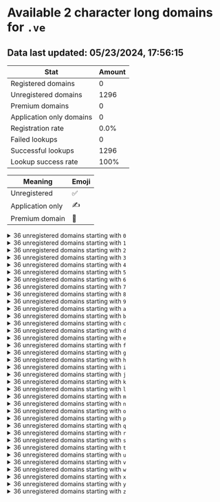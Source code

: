 # Available 2 character long domains for `.ve`

## Data last updated: 05/23/2024, 17:56:15

|Stat|Amount|
|--|--|
|Registered domains|0|
|Unregistered domains|1296|
|Premium domains|0|
|Application only domains|0|
|Registration rate|0.0%|
|Failed lookups|0|
|Successful lookups|1296|
|Lookup success rate|100%|


|Meaning|Emoji|
|--|--|
|Unregistered|:white_check_mark:|
|Application only|:writing_hand:|
|Premium domain|:gem:|

<details>
<summary>36 unregistered domains starting with <bold><code>0</code></bold></summary>

|Type|Domain|
|--|--|
|:white_check_mark:|`00.ve`|
|:white_check_mark:|`01.ve`|
|:white_check_mark:|`02.ve`|
|:white_check_mark:|`03.ve`|
|:white_check_mark:|`04.ve`|
|:white_check_mark:|`05.ve`|
|:white_check_mark:|`06.ve`|
|:white_check_mark:|`07.ve`|
|:white_check_mark:|`08.ve`|
|:white_check_mark:|`09.ve`|
|:white_check_mark:|`0a.ve`|
|:white_check_mark:|`0b.ve`|
|:white_check_mark:|`0c.ve`|
|:white_check_mark:|`0d.ve`|
|:white_check_mark:|`0e.ve`|
|:white_check_mark:|`0f.ve`|
|:white_check_mark:|`0g.ve`|
|:white_check_mark:|`0h.ve`|
|:white_check_mark:|`0i.ve`|
|:white_check_mark:|`0j.ve`|
|:white_check_mark:|`0k.ve`|
|:white_check_mark:|`0l.ve`|
|:white_check_mark:|`0m.ve`|
|:white_check_mark:|`0n.ve`|
|:white_check_mark:|`0o.ve`|
|:white_check_mark:|`0p.ve`|
|:white_check_mark:|`0q.ve`|
|:white_check_mark:|`0r.ve`|
|:white_check_mark:|`0s.ve`|
|:white_check_mark:|`0t.ve`|
|:white_check_mark:|`0u.ve`|
|:white_check_mark:|`0v.ve`|
|:white_check_mark:|`0w.ve`|
|:white_check_mark:|`0x.ve`|
|:white_check_mark:|`0y.ve`|
|:white_check_mark:|`0z.ve`|
</details>
<details>
<summary>36 unregistered domains starting with <bold><code>1</code></bold></summary>

|Type|Domain|
|--|--|
|:white_check_mark:|`10.ve`|
|:white_check_mark:|`11.ve`|
|:white_check_mark:|`12.ve`|
|:white_check_mark:|`13.ve`|
|:white_check_mark:|`14.ve`|
|:white_check_mark:|`15.ve`|
|:white_check_mark:|`16.ve`|
|:white_check_mark:|`17.ve`|
|:white_check_mark:|`18.ve`|
|:white_check_mark:|`19.ve`|
|:white_check_mark:|`1a.ve`|
|:white_check_mark:|`1b.ve`|
|:white_check_mark:|`1c.ve`|
|:white_check_mark:|`1d.ve`|
|:white_check_mark:|`1e.ve`|
|:white_check_mark:|`1f.ve`|
|:white_check_mark:|`1g.ve`|
|:white_check_mark:|`1h.ve`|
|:white_check_mark:|`1i.ve`|
|:white_check_mark:|`1j.ve`|
|:white_check_mark:|`1k.ve`|
|:white_check_mark:|`1l.ve`|
|:white_check_mark:|`1m.ve`|
|:white_check_mark:|`1n.ve`|
|:white_check_mark:|`1o.ve`|
|:white_check_mark:|`1p.ve`|
|:white_check_mark:|`1q.ve`|
|:white_check_mark:|`1r.ve`|
|:white_check_mark:|`1s.ve`|
|:white_check_mark:|`1t.ve`|
|:white_check_mark:|`1u.ve`|
|:white_check_mark:|`1v.ve`|
|:white_check_mark:|`1w.ve`|
|:white_check_mark:|`1x.ve`|
|:white_check_mark:|`1y.ve`|
|:white_check_mark:|`1z.ve`|
</details>
<details>
<summary>36 unregistered domains starting with <bold><code>2</code></bold></summary>

|Type|Domain|
|--|--|
|:white_check_mark:|`20.ve`|
|:white_check_mark:|`21.ve`|
|:white_check_mark:|`22.ve`|
|:white_check_mark:|`23.ve`|
|:white_check_mark:|`24.ve`|
|:white_check_mark:|`25.ve`|
|:white_check_mark:|`26.ve`|
|:white_check_mark:|`27.ve`|
|:white_check_mark:|`28.ve`|
|:white_check_mark:|`29.ve`|
|:white_check_mark:|`2a.ve`|
|:white_check_mark:|`2b.ve`|
|:white_check_mark:|`2c.ve`|
|:white_check_mark:|`2d.ve`|
|:white_check_mark:|`2e.ve`|
|:white_check_mark:|`2f.ve`|
|:white_check_mark:|`2g.ve`|
|:white_check_mark:|`2h.ve`|
|:white_check_mark:|`2i.ve`|
|:white_check_mark:|`2j.ve`|
|:white_check_mark:|`2k.ve`|
|:white_check_mark:|`2l.ve`|
|:white_check_mark:|`2m.ve`|
|:white_check_mark:|`2n.ve`|
|:white_check_mark:|`2o.ve`|
|:white_check_mark:|`2p.ve`|
|:white_check_mark:|`2q.ve`|
|:white_check_mark:|`2r.ve`|
|:white_check_mark:|`2s.ve`|
|:white_check_mark:|`2t.ve`|
|:white_check_mark:|`2u.ve`|
|:white_check_mark:|`2v.ve`|
|:white_check_mark:|`2w.ve`|
|:white_check_mark:|`2x.ve`|
|:white_check_mark:|`2y.ve`|
|:white_check_mark:|`2z.ve`|
</details>
<details>
<summary>36 unregistered domains starting with <bold><code>3</code></bold></summary>

|Type|Domain|
|--|--|
|:white_check_mark:|`30.ve`|
|:white_check_mark:|`31.ve`|
|:white_check_mark:|`32.ve`|
|:white_check_mark:|`33.ve`|
|:white_check_mark:|`34.ve`|
|:white_check_mark:|`35.ve`|
|:white_check_mark:|`36.ve`|
|:white_check_mark:|`37.ve`|
|:white_check_mark:|`38.ve`|
|:white_check_mark:|`39.ve`|
|:white_check_mark:|`3a.ve`|
|:white_check_mark:|`3b.ve`|
|:white_check_mark:|`3c.ve`|
|:white_check_mark:|`3d.ve`|
|:white_check_mark:|`3e.ve`|
|:white_check_mark:|`3f.ve`|
|:white_check_mark:|`3g.ve`|
|:white_check_mark:|`3h.ve`|
|:white_check_mark:|`3i.ve`|
|:white_check_mark:|`3j.ve`|
|:white_check_mark:|`3k.ve`|
|:white_check_mark:|`3l.ve`|
|:white_check_mark:|`3m.ve`|
|:white_check_mark:|`3n.ve`|
|:white_check_mark:|`3o.ve`|
|:white_check_mark:|`3p.ve`|
|:white_check_mark:|`3q.ve`|
|:white_check_mark:|`3r.ve`|
|:white_check_mark:|`3s.ve`|
|:white_check_mark:|`3t.ve`|
|:white_check_mark:|`3u.ve`|
|:white_check_mark:|`3v.ve`|
|:white_check_mark:|`3w.ve`|
|:white_check_mark:|`3x.ve`|
|:white_check_mark:|`3y.ve`|
|:white_check_mark:|`3z.ve`|
</details>
<details>
<summary>36 unregistered domains starting with <bold><code>4</code></bold></summary>

|Type|Domain|
|--|--|
|:white_check_mark:|`40.ve`|
|:white_check_mark:|`41.ve`|
|:white_check_mark:|`42.ve`|
|:white_check_mark:|`43.ve`|
|:white_check_mark:|`44.ve`|
|:white_check_mark:|`45.ve`|
|:white_check_mark:|`46.ve`|
|:white_check_mark:|`47.ve`|
|:white_check_mark:|`48.ve`|
|:white_check_mark:|`49.ve`|
|:white_check_mark:|`4a.ve`|
|:white_check_mark:|`4b.ve`|
|:white_check_mark:|`4c.ve`|
|:white_check_mark:|`4d.ve`|
|:white_check_mark:|`4e.ve`|
|:white_check_mark:|`4f.ve`|
|:white_check_mark:|`4g.ve`|
|:white_check_mark:|`4h.ve`|
|:white_check_mark:|`4i.ve`|
|:white_check_mark:|`4j.ve`|
|:white_check_mark:|`4k.ve`|
|:white_check_mark:|`4l.ve`|
|:white_check_mark:|`4m.ve`|
|:white_check_mark:|`4n.ve`|
|:white_check_mark:|`4o.ve`|
|:white_check_mark:|`4p.ve`|
|:white_check_mark:|`4q.ve`|
|:white_check_mark:|`4r.ve`|
|:white_check_mark:|`4s.ve`|
|:white_check_mark:|`4t.ve`|
|:white_check_mark:|`4u.ve`|
|:white_check_mark:|`4v.ve`|
|:white_check_mark:|`4w.ve`|
|:white_check_mark:|`4x.ve`|
|:white_check_mark:|`4y.ve`|
|:white_check_mark:|`4z.ve`|
</details>
<details>
<summary>36 unregistered domains starting with <bold><code>5</code></bold></summary>

|Type|Domain|
|--|--|
|:white_check_mark:|`50.ve`|
|:white_check_mark:|`51.ve`|
|:white_check_mark:|`52.ve`|
|:white_check_mark:|`53.ve`|
|:white_check_mark:|`54.ve`|
|:white_check_mark:|`55.ve`|
|:white_check_mark:|`56.ve`|
|:white_check_mark:|`57.ve`|
|:white_check_mark:|`58.ve`|
|:white_check_mark:|`59.ve`|
|:white_check_mark:|`5a.ve`|
|:white_check_mark:|`5b.ve`|
|:white_check_mark:|`5c.ve`|
|:white_check_mark:|`5d.ve`|
|:white_check_mark:|`5e.ve`|
|:white_check_mark:|`5f.ve`|
|:white_check_mark:|`5g.ve`|
|:white_check_mark:|`5h.ve`|
|:white_check_mark:|`5i.ve`|
|:white_check_mark:|`5j.ve`|
|:white_check_mark:|`5k.ve`|
|:white_check_mark:|`5l.ve`|
|:white_check_mark:|`5m.ve`|
|:white_check_mark:|`5n.ve`|
|:white_check_mark:|`5o.ve`|
|:white_check_mark:|`5p.ve`|
|:white_check_mark:|`5q.ve`|
|:white_check_mark:|`5r.ve`|
|:white_check_mark:|`5s.ve`|
|:white_check_mark:|`5t.ve`|
|:white_check_mark:|`5u.ve`|
|:white_check_mark:|`5v.ve`|
|:white_check_mark:|`5w.ve`|
|:white_check_mark:|`5x.ve`|
|:white_check_mark:|`5y.ve`|
|:white_check_mark:|`5z.ve`|
</details>
<details>
<summary>36 unregistered domains starting with <bold><code>6</code></bold></summary>

|Type|Domain|
|--|--|
|:white_check_mark:|`60.ve`|
|:white_check_mark:|`61.ve`|
|:white_check_mark:|`62.ve`|
|:white_check_mark:|`63.ve`|
|:white_check_mark:|`64.ve`|
|:white_check_mark:|`65.ve`|
|:white_check_mark:|`66.ve`|
|:white_check_mark:|`67.ve`|
|:white_check_mark:|`68.ve`|
|:white_check_mark:|`69.ve`|
|:white_check_mark:|`6a.ve`|
|:white_check_mark:|`6b.ve`|
|:white_check_mark:|`6c.ve`|
|:white_check_mark:|`6d.ve`|
|:white_check_mark:|`6e.ve`|
|:white_check_mark:|`6f.ve`|
|:white_check_mark:|`6g.ve`|
|:white_check_mark:|`6h.ve`|
|:white_check_mark:|`6i.ve`|
|:white_check_mark:|`6j.ve`|
|:white_check_mark:|`6k.ve`|
|:white_check_mark:|`6l.ve`|
|:white_check_mark:|`6m.ve`|
|:white_check_mark:|`6n.ve`|
|:white_check_mark:|`6o.ve`|
|:white_check_mark:|`6p.ve`|
|:white_check_mark:|`6q.ve`|
|:white_check_mark:|`6r.ve`|
|:white_check_mark:|`6s.ve`|
|:white_check_mark:|`6t.ve`|
|:white_check_mark:|`6u.ve`|
|:white_check_mark:|`6v.ve`|
|:white_check_mark:|`6w.ve`|
|:white_check_mark:|`6x.ve`|
|:white_check_mark:|`6y.ve`|
|:white_check_mark:|`6z.ve`|
</details>
<details>
<summary>36 unregistered domains starting with <bold><code>7</code></bold></summary>

|Type|Domain|
|--|--|
|:white_check_mark:|`70.ve`|
|:white_check_mark:|`71.ve`|
|:white_check_mark:|`72.ve`|
|:white_check_mark:|`73.ve`|
|:white_check_mark:|`74.ve`|
|:white_check_mark:|`75.ve`|
|:white_check_mark:|`76.ve`|
|:white_check_mark:|`77.ve`|
|:white_check_mark:|`78.ve`|
|:white_check_mark:|`79.ve`|
|:white_check_mark:|`7a.ve`|
|:white_check_mark:|`7b.ve`|
|:white_check_mark:|`7c.ve`|
|:white_check_mark:|`7d.ve`|
|:white_check_mark:|`7e.ve`|
|:white_check_mark:|`7f.ve`|
|:white_check_mark:|`7g.ve`|
|:white_check_mark:|`7h.ve`|
|:white_check_mark:|`7i.ve`|
|:white_check_mark:|`7j.ve`|
|:white_check_mark:|`7k.ve`|
|:white_check_mark:|`7l.ve`|
|:white_check_mark:|`7m.ve`|
|:white_check_mark:|`7n.ve`|
|:white_check_mark:|`7o.ve`|
|:white_check_mark:|`7p.ve`|
|:white_check_mark:|`7q.ve`|
|:white_check_mark:|`7r.ve`|
|:white_check_mark:|`7s.ve`|
|:white_check_mark:|`7t.ve`|
|:white_check_mark:|`7u.ve`|
|:white_check_mark:|`7v.ve`|
|:white_check_mark:|`7w.ve`|
|:white_check_mark:|`7x.ve`|
|:white_check_mark:|`7y.ve`|
|:white_check_mark:|`7z.ve`|
</details>
<details>
<summary>36 unregistered domains starting with <bold><code>8</code></bold></summary>

|Type|Domain|
|--|--|
|:white_check_mark:|`80.ve`|
|:white_check_mark:|`81.ve`|
|:white_check_mark:|`82.ve`|
|:white_check_mark:|`83.ve`|
|:white_check_mark:|`84.ve`|
|:white_check_mark:|`85.ve`|
|:white_check_mark:|`86.ve`|
|:white_check_mark:|`87.ve`|
|:white_check_mark:|`88.ve`|
|:white_check_mark:|`89.ve`|
|:white_check_mark:|`8a.ve`|
|:white_check_mark:|`8b.ve`|
|:white_check_mark:|`8c.ve`|
|:white_check_mark:|`8d.ve`|
|:white_check_mark:|`8e.ve`|
|:white_check_mark:|`8f.ve`|
|:white_check_mark:|`8g.ve`|
|:white_check_mark:|`8h.ve`|
|:white_check_mark:|`8i.ve`|
|:white_check_mark:|`8j.ve`|
|:white_check_mark:|`8k.ve`|
|:white_check_mark:|`8l.ve`|
|:white_check_mark:|`8m.ve`|
|:white_check_mark:|`8n.ve`|
|:white_check_mark:|`8o.ve`|
|:white_check_mark:|`8p.ve`|
|:white_check_mark:|`8q.ve`|
|:white_check_mark:|`8r.ve`|
|:white_check_mark:|`8s.ve`|
|:white_check_mark:|`8t.ve`|
|:white_check_mark:|`8u.ve`|
|:white_check_mark:|`8v.ve`|
|:white_check_mark:|`8w.ve`|
|:white_check_mark:|`8x.ve`|
|:white_check_mark:|`8y.ve`|
|:white_check_mark:|`8z.ve`|
</details>
<details>
<summary>36 unregistered domains starting with <bold><code>9</code></bold></summary>

|Type|Domain|
|--|--|
|:white_check_mark:|`90.ve`|
|:white_check_mark:|`91.ve`|
|:white_check_mark:|`92.ve`|
|:white_check_mark:|`93.ve`|
|:white_check_mark:|`94.ve`|
|:white_check_mark:|`95.ve`|
|:white_check_mark:|`96.ve`|
|:white_check_mark:|`97.ve`|
|:white_check_mark:|`98.ve`|
|:white_check_mark:|`99.ve`|
|:white_check_mark:|`9a.ve`|
|:white_check_mark:|`9b.ve`|
|:white_check_mark:|`9c.ve`|
|:white_check_mark:|`9d.ve`|
|:white_check_mark:|`9e.ve`|
|:white_check_mark:|`9f.ve`|
|:white_check_mark:|`9g.ve`|
|:white_check_mark:|`9h.ve`|
|:white_check_mark:|`9i.ve`|
|:white_check_mark:|`9j.ve`|
|:white_check_mark:|`9k.ve`|
|:white_check_mark:|`9l.ve`|
|:white_check_mark:|`9m.ve`|
|:white_check_mark:|`9n.ve`|
|:white_check_mark:|`9o.ve`|
|:white_check_mark:|`9p.ve`|
|:white_check_mark:|`9q.ve`|
|:white_check_mark:|`9r.ve`|
|:white_check_mark:|`9s.ve`|
|:white_check_mark:|`9t.ve`|
|:white_check_mark:|`9u.ve`|
|:white_check_mark:|`9v.ve`|
|:white_check_mark:|`9w.ve`|
|:white_check_mark:|`9x.ve`|
|:white_check_mark:|`9y.ve`|
|:white_check_mark:|`9z.ve`|
</details>
<details>
<summary>36 unregistered domains starting with <bold><code>a</code></bold></summary>

|Type|Domain|
|--|--|
|:white_check_mark:|`a0.ve`|
|:white_check_mark:|`a1.ve`|
|:white_check_mark:|`a2.ve`|
|:white_check_mark:|`a3.ve`|
|:white_check_mark:|`a4.ve`|
|:white_check_mark:|`a5.ve`|
|:white_check_mark:|`a6.ve`|
|:white_check_mark:|`a7.ve`|
|:white_check_mark:|`a8.ve`|
|:white_check_mark:|`a9.ve`|
|:white_check_mark:|`aa.ve`|
|:white_check_mark:|`ab.ve`|
|:white_check_mark:|`ac.ve`|
|:white_check_mark:|`ad.ve`|
|:white_check_mark:|`ae.ve`|
|:white_check_mark:|`af.ve`|
|:white_check_mark:|`ag.ve`|
|:white_check_mark:|`ah.ve`|
|:white_check_mark:|`ai.ve`|
|:white_check_mark:|`aj.ve`|
|:white_check_mark:|`ak.ve`|
|:white_check_mark:|`al.ve`|
|:white_check_mark:|`am.ve`|
|:white_check_mark:|`an.ve`|
|:white_check_mark:|`ao.ve`|
|:white_check_mark:|`ap.ve`|
|:white_check_mark:|`aq.ve`|
|:white_check_mark:|`ar.ve`|
|:white_check_mark:|`as.ve`|
|:white_check_mark:|`at.ve`|
|:white_check_mark:|`au.ve`|
|:white_check_mark:|`av.ve`|
|:white_check_mark:|`aw.ve`|
|:white_check_mark:|`ax.ve`|
|:white_check_mark:|`ay.ve`|
|:white_check_mark:|`az.ve`|
</details>
<details>
<summary>36 unregistered domains starting with <bold><code>b</code></bold></summary>

|Type|Domain|
|--|--|
|:white_check_mark:|`b0.ve`|
|:white_check_mark:|`b1.ve`|
|:white_check_mark:|`b2.ve`|
|:white_check_mark:|`b3.ve`|
|:white_check_mark:|`b4.ve`|
|:white_check_mark:|`b5.ve`|
|:white_check_mark:|`b6.ve`|
|:white_check_mark:|`b7.ve`|
|:white_check_mark:|`b8.ve`|
|:white_check_mark:|`b9.ve`|
|:white_check_mark:|`ba.ve`|
|:white_check_mark:|`bb.ve`|
|:white_check_mark:|`bc.ve`|
|:white_check_mark:|`bd.ve`|
|:white_check_mark:|`be.ve`|
|:white_check_mark:|`bf.ve`|
|:white_check_mark:|`bg.ve`|
|:white_check_mark:|`bh.ve`|
|:white_check_mark:|`bi.ve`|
|:white_check_mark:|`bj.ve`|
|:white_check_mark:|`bk.ve`|
|:white_check_mark:|`bl.ve`|
|:white_check_mark:|`bm.ve`|
|:white_check_mark:|`bn.ve`|
|:white_check_mark:|`bo.ve`|
|:white_check_mark:|`bp.ve`|
|:white_check_mark:|`bq.ve`|
|:white_check_mark:|`br.ve`|
|:white_check_mark:|`bs.ve`|
|:white_check_mark:|`bt.ve`|
|:white_check_mark:|`bu.ve`|
|:white_check_mark:|`bv.ve`|
|:white_check_mark:|`bw.ve`|
|:white_check_mark:|`bx.ve`|
|:white_check_mark:|`by.ve`|
|:white_check_mark:|`bz.ve`|
</details>
<details>
<summary>36 unregistered domains starting with <bold><code>c</code></bold></summary>

|Type|Domain|
|--|--|
|:white_check_mark:|`c0.ve`|
|:white_check_mark:|`c1.ve`|
|:white_check_mark:|`c2.ve`|
|:white_check_mark:|`c3.ve`|
|:white_check_mark:|`c4.ve`|
|:white_check_mark:|`c5.ve`|
|:white_check_mark:|`c6.ve`|
|:white_check_mark:|`c7.ve`|
|:white_check_mark:|`c8.ve`|
|:white_check_mark:|`c9.ve`|
|:white_check_mark:|`ca.ve`|
|:white_check_mark:|`cb.ve`|
|:white_check_mark:|`cc.ve`|
|:white_check_mark:|`cd.ve`|
|:white_check_mark:|`ce.ve`|
|:white_check_mark:|`cf.ve`|
|:white_check_mark:|`cg.ve`|
|:white_check_mark:|`ch.ve`|
|:white_check_mark:|`ci.ve`|
|:white_check_mark:|`cj.ve`|
|:white_check_mark:|`ck.ve`|
|:white_check_mark:|`cl.ve`|
|:white_check_mark:|`cm.ve`|
|:white_check_mark:|`cn.ve`|
|:white_check_mark:|`co.ve`|
|:white_check_mark:|`cp.ve`|
|:white_check_mark:|`cq.ve`|
|:white_check_mark:|`cr.ve`|
|:white_check_mark:|`cs.ve`|
|:white_check_mark:|`ct.ve`|
|:white_check_mark:|`cu.ve`|
|:white_check_mark:|`cv.ve`|
|:white_check_mark:|`cw.ve`|
|:white_check_mark:|`cx.ve`|
|:white_check_mark:|`cy.ve`|
|:white_check_mark:|`cz.ve`|
</details>
<details>
<summary>36 unregistered domains starting with <bold><code>d</code></bold></summary>

|Type|Domain|
|--|--|
|:white_check_mark:|`d0.ve`|
|:white_check_mark:|`d1.ve`|
|:white_check_mark:|`d2.ve`|
|:white_check_mark:|`d3.ve`|
|:white_check_mark:|`d4.ve`|
|:white_check_mark:|`d5.ve`|
|:white_check_mark:|`d6.ve`|
|:white_check_mark:|`d7.ve`|
|:white_check_mark:|`d8.ve`|
|:white_check_mark:|`d9.ve`|
|:white_check_mark:|`da.ve`|
|:white_check_mark:|`db.ve`|
|:white_check_mark:|`dc.ve`|
|:white_check_mark:|`dd.ve`|
|:white_check_mark:|`de.ve`|
|:white_check_mark:|`df.ve`|
|:white_check_mark:|`dg.ve`|
|:white_check_mark:|`dh.ve`|
|:white_check_mark:|`di.ve`|
|:white_check_mark:|`dj.ve`|
|:white_check_mark:|`dk.ve`|
|:white_check_mark:|`dl.ve`|
|:white_check_mark:|`dm.ve`|
|:white_check_mark:|`dn.ve`|
|:white_check_mark:|`do.ve`|
|:white_check_mark:|`dp.ve`|
|:white_check_mark:|`dq.ve`|
|:white_check_mark:|`dr.ve`|
|:white_check_mark:|`ds.ve`|
|:white_check_mark:|`dt.ve`|
|:white_check_mark:|`du.ve`|
|:white_check_mark:|`dv.ve`|
|:white_check_mark:|`dw.ve`|
|:white_check_mark:|`dx.ve`|
|:white_check_mark:|`dy.ve`|
|:white_check_mark:|`dz.ve`|
</details>
<details>
<summary>36 unregistered domains starting with <bold><code>e</code></bold></summary>

|Type|Domain|
|--|--|
|:white_check_mark:|`e0.ve`|
|:white_check_mark:|`e1.ve`|
|:white_check_mark:|`e2.ve`|
|:white_check_mark:|`e3.ve`|
|:white_check_mark:|`e4.ve`|
|:white_check_mark:|`e5.ve`|
|:white_check_mark:|`e6.ve`|
|:white_check_mark:|`e7.ve`|
|:white_check_mark:|`e8.ve`|
|:white_check_mark:|`e9.ve`|
|:white_check_mark:|`ea.ve`|
|:white_check_mark:|`eb.ve`|
|:white_check_mark:|`ec.ve`|
|:white_check_mark:|`ed.ve`|
|:white_check_mark:|`ee.ve`|
|:white_check_mark:|`ef.ve`|
|:white_check_mark:|`eg.ve`|
|:white_check_mark:|`eh.ve`|
|:white_check_mark:|`ei.ve`|
|:white_check_mark:|`ej.ve`|
|:white_check_mark:|`ek.ve`|
|:white_check_mark:|`el.ve`|
|:white_check_mark:|`em.ve`|
|:white_check_mark:|`en.ve`|
|:white_check_mark:|`eo.ve`|
|:white_check_mark:|`ep.ve`|
|:white_check_mark:|`eq.ve`|
|:white_check_mark:|`er.ve`|
|:white_check_mark:|`es.ve`|
|:white_check_mark:|`et.ve`|
|:white_check_mark:|`eu.ve`|
|:white_check_mark:|`ev.ve`|
|:white_check_mark:|`ew.ve`|
|:white_check_mark:|`ex.ve`|
|:white_check_mark:|`ey.ve`|
|:white_check_mark:|`ez.ve`|
</details>
<details>
<summary>36 unregistered domains starting with <bold><code>f</code></bold></summary>

|Type|Domain|
|--|--|
|:white_check_mark:|`f0.ve`|
|:white_check_mark:|`f1.ve`|
|:white_check_mark:|`f2.ve`|
|:white_check_mark:|`f3.ve`|
|:white_check_mark:|`f4.ve`|
|:white_check_mark:|`f5.ve`|
|:white_check_mark:|`f6.ve`|
|:white_check_mark:|`f7.ve`|
|:white_check_mark:|`f8.ve`|
|:white_check_mark:|`f9.ve`|
|:white_check_mark:|`fa.ve`|
|:white_check_mark:|`fb.ve`|
|:white_check_mark:|`fc.ve`|
|:white_check_mark:|`fd.ve`|
|:white_check_mark:|`fe.ve`|
|:white_check_mark:|`ff.ve`|
|:white_check_mark:|`fg.ve`|
|:white_check_mark:|`fh.ve`|
|:white_check_mark:|`fi.ve`|
|:white_check_mark:|`fj.ve`|
|:white_check_mark:|`fk.ve`|
|:white_check_mark:|`fl.ve`|
|:white_check_mark:|`fm.ve`|
|:white_check_mark:|`fn.ve`|
|:white_check_mark:|`fo.ve`|
|:white_check_mark:|`fp.ve`|
|:white_check_mark:|`fq.ve`|
|:white_check_mark:|`fr.ve`|
|:white_check_mark:|`fs.ve`|
|:white_check_mark:|`ft.ve`|
|:white_check_mark:|`fu.ve`|
|:white_check_mark:|`fv.ve`|
|:white_check_mark:|`fw.ve`|
|:white_check_mark:|`fx.ve`|
|:white_check_mark:|`fy.ve`|
|:white_check_mark:|`fz.ve`|
</details>
<details>
<summary>36 unregistered domains starting with <bold><code>g</code></bold></summary>

|Type|Domain|
|--|--|
|:white_check_mark:|`g0.ve`|
|:white_check_mark:|`g1.ve`|
|:white_check_mark:|`g2.ve`|
|:white_check_mark:|`g3.ve`|
|:white_check_mark:|`g4.ve`|
|:white_check_mark:|`g5.ve`|
|:white_check_mark:|`g6.ve`|
|:white_check_mark:|`g7.ve`|
|:white_check_mark:|`g8.ve`|
|:white_check_mark:|`g9.ve`|
|:white_check_mark:|`ga.ve`|
|:white_check_mark:|`gb.ve`|
|:white_check_mark:|`gc.ve`|
|:white_check_mark:|`gd.ve`|
|:white_check_mark:|`ge.ve`|
|:white_check_mark:|`gf.ve`|
|:white_check_mark:|`gg.ve`|
|:white_check_mark:|`gh.ve`|
|:white_check_mark:|`gi.ve`|
|:white_check_mark:|`gj.ve`|
|:white_check_mark:|`gk.ve`|
|:white_check_mark:|`gl.ve`|
|:white_check_mark:|`gm.ve`|
|:white_check_mark:|`gn.ve`|
|:white_check_mark:|`go.ve`|
|:white_check_mark:|`gp.ve`|
|:white_check_mark:|`gq.ve`|
|:white_check_mark:|`gr.ve`|
|:white_check_mark:|`gs.ve`|
|:white_check_mark:|`gt.ve`|
|:white_check_mark:|`gu.ve`|
|:white_check_mark:|`gv.ve`|
|:white_check_mark:|`gw.ve`|
|:white_check_mark:|`gx.ve`|
|:white_check_mark:|`gy.ve`|
|:white_check_mark:|`gz.ve`|
</details>
<details>
<summary>36 unregistered domains starting with <bold><code>h</code></bold></summary>

|Type|Domain|
|--|--|
|:white_check_mark:|`h0.ve`|
|:white_check_mark:|`h1.ve`|
|:white_check_mark:|`h2.ve`|
|:white_check_mark:|`h3.ve`|
|:white_check_mark:|`h4.ve`|
|:white_check_mark:|`h5.ve`|
|:white_check_mark:|`h6.ve`|
|:white_check_mark:|`h7.ve`|
|:white_check_mark:|`h8.ve`|
|:white_check_mark:|`h9.ve`|
|:white_check_mark:|`ha.ve`|
|:white_check_mark:|`hb.ve`|
|:white_check_mark:|`hc.ve`|
|:white_check_mark:|`hd.ve`|
|:white_check_mark:|`he.ve`|
|:white_check_mark:|`hf.ve`|
|:white_check_mark:|`hg.ve`|
|:white_check_mark:|`hh.ve`|
|:white_check_mark:|`hi.ve`|
|:white_check_mark:|`hj.ve`|
|:white_check_mark:|`hk.ve`|
|:white_check_mark:|`hl.ve`|
|:white_check_mark:|`hm.ve`|
|:white_check_mark:|`hn.ve`|
|:white_check_mark:|`ho.ve`|
|:white_check_mark:|`hp.ve`|
|:white_check_mark:|`hq.ve`|
|:white_check_mark:|`hr.ve`|
|:white_check_mark:|`hs.ve`|
|:white_check_mark:|`ht.ve`|
|:white_check_mark:|`hu.ve`|
|:white_check_mark:|`hv.ve`|
|:white_check_mark:|`hw.ve`|
|:white_check_mark:|`hx.ve`|
|:white_check_mark:|`hy.ve`|
|:white_check_mark:|`hz.ve`|
</details>
<details>
<summary>36 unregistered domains starting with <bold><code>i</code></bold></summary>

|Type|Domain|
|--|--|
|:white_check_mark:|`i0.ve`|
|:white_check_mark:|`i1.ve`|
|:white_check_mark:|`i2.ve`|
|:white_check_mark:|`i3.ve`|
|:white_check_mark:|`i4.ve`|
|:white_check_mark:|`i5.ve`|
|:white_check_mark:|`i6.ve`|
|:white_check_mark:|`i7.ve`|
|:white_check_mark:|`i8.ve`|
|:white_check_mark:|`i9.ve`|
|:white_check_mark:|`ia.ve`|
|:white_check_mark:|`ib.ve`|
|:white_check_mark:|`ic.ve`|
|:white_check_mark:|`id.ve`|
|:white_check_mark:|`ie.ve`|
|:white_check_mark:|`if.ve`|
|:white_check_mark:|`ig.ve`|
|:white_check_mark:|`ih.ve`|
|:white_check_mark:|`ii.ve`|
|:white_check_mark:|`ij.ve`|
|:white_check_mark:|`ik.ve`|
|:white_check_mark:|`il.ve`|
|:white_check_mark:|`im.ve`|
|:white_check_mark:|`in.ve`|
|:white_check_mark:|`io.ve`|
|:white_check_mark:|`ip.ve`|
|:white_check_mark:|`iq.ve`|
|:white_check_mark:|`ir.ve`|
|:white_check_mark:|`is.ve`|
|:white_check_mark:|`it.ve`|
|:white_check_mark:|`iu.ve`|
|:white_check_mark:|`iv.ve`|
|:white_check_mark:|`iw.ve`|
|:white_check_mark:|`ix.ve`|
|:white_check_mark:|`iy.ve`|
|:white_check_mark:|`iz.ve`|
</details>
<details>
<summary>36 unregistered domains starting with <bold><code>j</code></bold></summary>

|Type|Domain|
|--|--|
|:white_check_mark:|`j0.ve`|
|:white_check_mark:|`j1.ve`|
|:white_check_mark:|`j2.ve`|
|:white_check_mark:|`j3.ve`|
|:white_check_mark:|`j4.ve`|
|:white_check_mark:|`j5.ve`|
|:white_check_mark:|`j6.ve`|
|:white_check_mark:|`j7.ve`|
|:white_check_mark:|`j8.ve`|
|:white_check_mark:|`j9.ve`|
|:white_check_mark:|`ja.ve`|
|:white_check_mark:|`jb.ve`|
|:white_check_mark:|`jc.ve`|
|:white_check_mark:|`jd.ve`|
|:white_check_mark:|`je.ve`|
|:white_check_mark:|`jf.ve`|
|:white_check_mark:|`jg.ve`|
|:white_check_mark:|`jh.ve`|
|:white_check_mark:|`ji.ve`|
|:white_check_mark:|`jj.ve`|
|:white_check_mark:|`jk.ve`|
|:white_check_mark:|`jl.ve`|
|:white_check_mark:|`jm.ve`|
|:white_check_mark:|`jn.ve`|
|:white_check_mark:|`jo.ve`|
|:white_check_mark:|`jp.ve`|
|:white_check_mark:|`jq.ve`|
|:white_check_mark:|`jr.ve`|
|:white_check_mark:|`js.ve`|
|:white_check_mark:|`jt.ve`|
|:white_check_mark:|`ju.ve`|
|:white_check_mark:|`jv.ve`|
|:white_check_mark:|`jw.ve`|
|:white_check_mark:|`jx.ve`|
|:white_check_mark:|`jy.ve`|
|:white_check_mark:|`jz.ve`|
</details>
<details>
<summary>36 unregistered domains starting with <bold><code>k</code></bold></summary>

|Type|Domain|
|--|--|
|:white_check_mark:|`k0.ve`|
|:white_check_mark:|`k1.ve`|
|:white_check_mark:|`k2.ve`|
|:white_check_mark:|`k3.ve`|
|:white_check_mark:|`k4.ve`|
|:white_check_mark:|`k5.ve`|
|:white_check_mark:|`k6.ve`|
|:white_check_mark:|`k7.ve`|
|:white_check_mark:|`k8.ve`|
|:white_check_mark:|`k9.ve`|
|:white_check_mark:|`ka.ve`|
|:white_check_mark:|`kb.ve`|
|:white_check_mark:|`kc.ve`|
|:white_check_mark:|`kd.ve`|
|:white_check_mark:|`ke.ve`|
|:white_check_mark:|`kf.ve`|
|:white_check_mark:|`kg.ve`|
|:white_check_mark:|`kh.ve`|
|:white_check_mark:|`ki.ve`|
|:white_check_mark:|`kj.ve`|
|:white_check_mark:|`kk.ve`|
|:white_check_mark:|`kl.ve`|
|:white_check_mark:|`km.ve`|
|:white_check_mark:|`kn.ve`|
|:white_check_mark:|`ko.ve`|
|:white_check_mark:|`kp.ve`|
|:white_check_mark:|`kq.ve`|
|:white_check_mark:|`kr.ve`|
|:white_check_mark:|`ks.ve`|
|:white_check_mark:|`kt.ve`|
|:white_check_mark:|`ku.ve`|
|:white_check_mark:|`kv.ve`|
|:white_check_mark:|`kw.ve`|
|:white_check_mark:|`kx.ve`|
|:white_check_mark:|`ky.ve`|
|:white_check_mark:|`kz.ve`|
</details>
<details>
<summary>36 unregistered domains starting with <bold><code>l</code></bold></summary>

|Type|Domain|
|--|--|
|:white_check_mark:|`l0.ve`|
|:white_check_mark:|`l1.ve`|
|:white_check_mark:|`l2.ve`|
|:white_check_mark:|`l3.ve`|
|:white_check_mark:|`l4.ve`|
|:white_check_mark:|`l5.ve`|
|:white_check_mark:|`l6.ve`|
|:white_check_mark:|`l7.ve`|
|:white_check_mark:|`l8.ve`|
|:white_check_mark:|`l9.ve`|
|:white_check_mark:|`la.ve`|
|:white_check_mark:|`lb.ve`|
|:white_check_mark:|`lc.ve`|
|:white_check_mark:|`ld.ve`|
|:white_check_mark:|`le.ve`|
|:white_check_mark:|`lf.ve`|
|:white_check_mark:|`lg.ve`|
|:white_check_mark:|`lh.ve`|
|:white_check_mark:|`li.ve`|
|:white_check_mark:|`lj.ve`|
|:white_check_mark:|`lk.ve`|
|:white_check_mark:|`ll.ve`|
|:white_check_mark:|`lm.ve`|
|:white_check_mark:|`ln.ve`|
|:white_check_mark:|`lo.ve`|
|:white_check_mark:|`lp.ve`|
|:white_check_mark:|`lq.ve`|
|:white_check_mark:|`lr.ve`|
|:white_check_mark:|`ls.ve`|
|:white_check_mark:|`lt.ve`|
|:white_check_mark:|`lu.ve`|
|:white_check_mark:|`lv.ve`|
|:white_check_mark:|`lw.ve`|
|:white_check_mark:|`lx.ve`|
|:white_check_mark:|`ly.ve`|
|:white_check_mark:|`lz.ve`|
</details>
<details>
<summary>36 unregistered domains starting with <bold><code>m</code></bold></summary>

|Type|Domain|
|--|--|
|:white_check_mark:|`m0.ve`|
|:white_check_mark:|`m1.ve`|
|:white_check_mark:|`m2.ve`|
|:white_check_mark:|`m3.ve`|
|:white_check_mark:|`m4.ve`|
|:white_check_mark:|`m5.ve`|
|:white_check_mark:|`m6.ve`|
|:white_check_mark:|`m7.ve`|
|:white_check_mark:|`m8.ve`|
|:white_check_mark:|`m9.ve`|
|:white_check_mark:|`ma.ve`|
|:white_check_mark:|`mb.ve`|
|:white_check_mark:|`mc.ve`|
|:white_check_mark:|`md.ve`|
|:white_check_mark:|`me.ve`|
|:white_check_mark:|`mf.ve`|
|:white_check_mark:|`mg.ve`|
|:white_check_mark:|`mh.ve`|
|:white_check_mark:|`mi.ve`|
|:white_check_mark:|`mj.ve`|
|:white_check_mark:|`mk.ve`|
|:white_check_mark:|`ml.ve`|
|:white_check_mark:|`mm.ve`|
|:white_check_mark:|`mn.ve`|
|:white_check_mark:|`mo.ve`|
|:white_check_mark:|`mp.ve`|
|:white_check_mark:|`mq.ve`|
|:white_check_mark:|`mr.ve`|
|:white_check_mark:|`ms.ve`|
|:white_check_mark:|`mt.ve`|
|:white_check_mark:|`mu.ve`|
|:white_check_mark:|`mv.ve`|
|:white_check_mark:|`mw.ve`|
|:white_check_mark:|`mx.ve`|
|:white_check_mark:|`my.ve`|
|:white_check_mark:|`mz.ve`|
</details>
<details>
<summary>36 unregistered domains starting with <bold><code>n</code></bold></summary>

|Type|Domain|
|--|--|
|:white_check_mark:|`n0.ve`|
|:white_check_mark:|`n1.ve`|
|:white_check_mark:|`n2.ve`|
|:white_check_mark:|`n3.ve`|
|:white_check_mark:|`n4.ve`|
|:white_check_mark:|`n5.ve`|
|:white_check_mark:|`n6.ve`|
|:white_check_mark:|`n7.ve`|
|:white_check_mark:|`n8.ve`|
|:white_check_mark:|`n9.ve`|
|:white_check_mark:|`na.ve`|
|:white_check_mark:|`nb.ve`|
|:white_check_mark:|`nc.ve`|
|:white_check_mark:|`nd.ve`|
|:white_check_mark:|`ne.ve`|
|:white_check_mark:|`nf.ve`|
|:white_check_mark:|`ng.ve`|
|:white_check_mark:|`nh.ve`|
|:white_check_mark:|`ni.ve`|
|:white_check_mark:|`nj.ve`|
|:white_check_mark:|`nk.ve`|
|:white_check_mark:|`nl.ve`|
|:white_check_mark:|`nm.ve`|
|:white_check_mark:|`nn.ve`|
|:white_check_mark:|`no.ve`|
|:white_check_mark:|`np.ve`|
|:white_check_mark:|`nq.ve`|
|:white_check_mark:|`nr.ve`|
|:white_check_mark:|`ns.ve`|
|:white_check_mark:|`nt.ve`|
|:white_check_mark:|`nu.ve`|
|:white_check_mark:|`nv.ve`|
|:white_check_mark:|`nw.ve`|
|:white_check_mark:|`nx.ve`|
|:white_check_mark:|`ny.ve`|
|:white_check_mark:|`nz.ve`|
</details>
<details>
<summary>36 unregistered domains starting with <bold><code>o</code></bold></summary>

|Type|Domain|
|--|--|
|:white_check_mark:|`o0.ve`|
|:white_check_mark:|`o1.ve`|
|:white_check_mark:|`o2.ve`|
|:white_check_mark:|`o3.ve`|
|:white_check_mark:|`o4.ve`|
|:white_check_mark:|`o5.ve`|
|:white_check_mark:|`o6.ve`|
|:white_check_mark:|`o7.ve`|
|:white_check_mark:|`o8.ve`|
|:white_check_mark:|`o9.ve`|
|:white_check_mark:|`oa.ve`|
|:white_check_mark:|`ob.ve`|
|:white_check_mark:|`oc.ve`|
|:white_check_mark:|`od.ve`|
|:white_check_mark:|`oe.ve`|
|:white_check_mark:|`of.ve`|
|:white_check_mark:|`og.ve`|
|:white_check_mark:|`oh.ve`|
|:white_check_mark:|`oi.ve`|
|:white_check_mark:|`oj.ve`|
|:white_check_mark:|`ok.ve`|
|:white_check_mark:|`ol.ve`|
|:white_check_mark:|`om.ve`|
|:white_check_mark:|`on.ve`|
|:white_check_mark:|`oo.ve`|
|:white_check_mark:|`op.ve`|
|:white_check_mark:|`oq.ve`|
|:white_check_mark:|`or.ve`|
|:white_check_mark:|`os.ve`|
|:white_check_mark:|`ot.ve`|
|:white_check_mark:|`ou.ve`|
|:white_check_mark:|`ov.ve`|
|:white_check_mark:|`ow.ve`|
|:white_check_mark:|`ox.ve`|
|:white_check_mark:|`oy.ve`|
|:white_check_mark:|`oz.ve`|
</details>
<details>
<summary>36 unregistered domains starting with <bold><code>p</code></bold></summary>

|Type|Domain|
|--|--|
|:white_check_mark:|`p0.ve`|
|:white_check_mark:|`p1.ve`|
|:white_check_mark:|`p2.ve`|
|:white_check_mark:|`p3.ve`|
|:white_check_mark:|`p4.ve`|
|:white_check_mark:|`p5.ve`|
|:white_check_mark:|`p6.ve`|
|:white_check_mark:|`p7.ve`|
|:white_check_mark:|`p8.ve`|
|:white_check_mark:|`p9.ve`|
|:white_check_mark:|`pa.ve`|
|:white_check_mark:|`pb.ve`|
|:white_check_mark:|`pc.ve`|
|:white_check_mark:|`pd.ve`|
|:white_check_mark:|`pe.ve`|
|:white_check_mark:|`pf.ve`|
|:white_check_mark:|`pg.ve`|
|:white_check_mark:|`ph.ve`|
|:white_check_mark:|`pi.ve`|
|:white_check_mark:|`pj.ve`|
|:white_check_mark:|`pk.ve`|
|:white_check_mark:|`pl.ve`|
|:white_check_mark:|`pm.ve`|
|:white_check_mark:|`pn.ve`|
|:white_check_mark:|`po.ve`|
|:white_check_mark:|`pp.ve`|
|:white_check_mark:|`pq.ve`|
|:white_check_mark:|`pr.ve`|
|:white_check_mark:|`ps.ve`|
|:white_check_mark:|`pt.ve`|
|:white_check_mark:|`pu.ve`|
|:white_check_mark:|`pv.ve`|
|:white_check_mark:|`pw.ve`|
|:white_check_mark:|`px.ve`|
|:white_check_mark:|`py.ve`|
|:white_check_mark:|`pz.ve`|
</details>
<details>
<summary>36 unregistered domains starting with <bold><code>q</code></bold></summary>

|Type|Domain|
|--|--|
|:white_check_mark:|`q0.ve`|
|:white_check_mark:|`q1.ve`|
|:white_check_mark:|`q2.ve`|
|:white_check_mark:|`q3.ve`|
|:white_check_mark:|`q4.ve`|
|:white_check_mark:|`q5.ve`|
|:white_check_mark:|`q6.ve`|
|:white_check_mark:|`q7.ve`|
|:white_check_mark:|`q8.ve`|
|:white_check_mark:|`q9.ve`|
|:white_check_mark:|`qa.ve`|
|:white_check_mark:|`qb.ve`|
|:white_check_mark:|`qc.ve`|
|:white_check_mark:|`qd.ve`|
|:white_check_mark:|`qe.ve`|
|:white_check_mark:|`qf.ve`|
|:white_check_mark:|`qg.ve`|
|:white_check_mark:|`qh.ve`|
|:white_check_mark:|`qi.ve`|
|:white_check_mark:|`qj.ve`|
|:white_check_mark:|`qk.ve`|
|:white_check_mark:|`ql.ve`|
|:white_check_mark:|`qm.ve`|
|:white_check_mark:|`qn.ve`|
|:white_check_mark:|`qo.ve`|
|:white_check_mark:|`qp.ve`|
|:white_check_mark:|`qq.ve`|
|:white_check_mark:|`qr.ve`|
|:white_check_mark:|`qs.ve`|
|:white_check_mark:|`qt.ve`|
|:white_check_mark:|`qu.ve`|
|:white_check_mark:|`qv.ve`|
|:white_check_mark:|`qw.ve`|
|:white_check_mark:|`qx.ve`|
|:white_check_mark:|`qy.ve`|
|:white_check_mark:|`qz.ve`|
</details>
<details>
<summary>36 unregistered domains starting with <bold><code>r</code></bold></summary>

|Type|Domain|
|--|--|
|:white_check_mark:|`r0.ve`|
|:white_check_mark:|`r1.ve`|
|:white_check_mark:|`r2.ve`|
|:white_check_mark:|`r3.ve`|
|:white_check_mark:|`r4.ve`|
|:white_check_mark:|`r5.ve`|
|:white_check_mark:|`r6.ve`|
|:white_check_mark:|`r7.ve`|
|:white_check_mark:|`r8.ve`|
|:white_check_mark:|`r9.ve`|
|:white_check_mark:|`ra.ve`|
|:white_check_mark:|`rb.ve`|
|:white_check_mark:|`rc.ve`|
|:white_check_mark:|`rd.ve`|
|:white_check_mark:|`re.ve`|
|:white_check_mark:|`rf.ve`|
|:white_check_mark:|`rg.ve`|
|:white_check_mark:|`rh.ve`|
|:white_check_mark:|`ri.ve`|
|:white_check_mark:|`rj.ve`|
|:white_check_mark:|`rk.ve`|
|:white_check_mark:|`rl.ve`|
|:white_check_mark:|`rm.ve`|
|:white_check_mark:|`rn.ve`|
|:white_check_mark:|`ro.ve`|
|:white_check_mark:|`rp.ve`|
|:white_check_mark:|`rq.ve`|
|:white_check_mark:|`rr.ve`|
|:white_check_mark:|`rs.ve`|
|:white_check_mark:|`rt.ve`|
|:white_check_mark:|`ru.ve`|
|:white_check_mark:|`rv.ve`|
|:white_check_mark:|`rw.ve`|
|:white_check_mark:|`rx.ve`|
|:white_check_mark:|`ry.ve`|
|:white_check_mark:|`rz.ve`|
</details>
<details>
<summary>36 unregistered domains starting with <bold><code>s</code></bold></summary>

|Type|Domain|
|--|--|
|:white_check_mark:|`s0.ve`|
|:white_check_mark:|`s1.ve`|
|:white_check_mark:|`s2.ve`|
|:white_check_mark:|`s3.ve`|
|:white_check_mark:|`s4.ve`|
|:white_check_mark:|`s5.ve`|
|:white_check_mark:|`s6.ve`|
|:white_check_mark:|`s7.ve`|
|:white_check_mark:|`s8.ve`|
|:white_check_mark:|`s9.ve`|
|:white_check_mark:|`sa.ve`|
|:white_check_mark:|`sb.ve`|
|:white_check_mark:|`sc.ve`|
|:white_check_mark:|`sd.ve`|
|:white_check_mark:|`se.ve`|
|:white_check_mark:|`sf.ve`|
|:white_check_mark:|`sg.ve`|
|:white_check_mark:|`sh.ve`|
|:white_check_mark:|`si.ve`|
|:white_check_mark:|`sj.ve`|
|:white_check_mark:|`sk.ve`|
|:white_check_mark:|`sl.ve`|
|:white_check_mark:|`sm.ve`|
|:white_check_mark:|`sn.ve`|
|:white_check_mark:|`so.ve`|
|:white_check_mark:|`sp.ve`|
|:white_check_mark:|`sq.ve`|
|:white_check_mark:|`sr.ve`|
|:white_check_mark:|`ss.ve`|
|:white_check_mark:|`st.ve`|
|:white_check_mark:|`su.ve`|
|:white_check_mark:|`sv.ve`|
|:white_check_mark:|`sw.ve`|
|:white_check_mark:|`sx.ve`|
|:white_check_mark:|`sy.ve`|
|:white_check_mark:|`sz.ve`|
</details>
<details>
<summary>36 unregistered domains starting with <bold><code>t</code></bold></summary>

|Type|Domain|
|--|--|
|:white_check_mark:|`t0.ve`|
|:white_check_mark:|`t1.ve`|
|:white_check_mark:|`t2.ve`|
|:white_check_mark:|`t3.ve`|
|:white_check_mark:|`t4.ve`|
|:white_check_mark:|`t5.ve`|
|:white_check_mark:|`t6.ve`|
|:white_check_mark:|`t7.ve`|
|:white_check_mark:|`t8.ve`|
|:white_check_mark:|`t9.ve`|
|:white_check_mark:|`ta.ve`|
|:white_check_mark:|`tb.ve`|
|:white_check_mark:|`tc.ve`|
|:white_check_mark:|`td.ve`|
|:white_check_mark:|`te.ve`|
|:white_check_mark:|`tf.ve`|
|:white_check_mark:|`tg.ve`|
|:white_check_mark:|`th.ve`|
|:white_check_mark:|`ti.ve`|
|:white_check_mark:|`tj.ve`|
|:white_check_mark:|`tk.ve`|
|:white_check_mark:|`tl.ve`|
|:white_check_mark:|`tm.ve`|
|:white_check_mark:|`tn.ve`|
|:white_check_mark:|`to.ve`|
|:white_check_mark:|`tp.ve`|
|:white_check_mark:|`tq.ve`|
|:white_check_mark:|`tr.ve`|
|:white_check_mark:|`ts.ve`|
|:white_check_mark:|`tt.ve`|
|:white_check_mark:|`tu.ve`|
|:white_check_mark:|`tv.ve`|
|:white_check_mark:|`tw.ve`|
|:white_check_mark:|`tx.ve`|
|:white_check_mark:|`ty.ve`|
|:white_check_mark:|`tz.ve`|
</details>
<details>
<summary>36 unregistered domains starting with <bold><code>u</code></bold></summary>

|Type|Domain|
|--|--|
|:white_check_mark:|`u0.ve`|
|:white_check_mark:|`u1.ve`|
|:white_check_mark:|`u2.ve`|
|:white_check_mark:|`u3.ve`|
|:white_check_mark:|`u4.ve`|
|:white_check_mark:|`u5.ve`|
|:white_check_mark:|`u6.ve`|
|:white_check_mark:|`u7.ve`|
|:white_check_mark:|`u8.ve`|
|:white_check_mark:|`u9.ve`|
|:white_check_mark:|`ua.ve`|
|:white_check_mark:|`ub.ve`|
|:white_check_mark:|`uc.ve`|
|:white_check_mark:|`ud.ve`|
|:white_check_mark:|`ue.ve`|
|:white_check_mark:|`uf.ve`|
|:white_check_mark:|`ug.ve`|
|:white_check_mark:|`uh.ve`|
|:white_check_mark:|`ui.ve`|
|:white_check_mark:|`uj.ve`|
|:white_check_mark:|`uk.ve`|
|:white_check_mark:|`ul.ve`|
|:white_check_mark:|`um.ve`|
|:white_check_mark:|`un.ve`|
|:white_check_mark:|`uo.ve`|
|:white_check_mark:|`up.ve`|
|:white_check_mark:|`uq.ve`|
|:white_check_mark:|`ur.ve`|
|:white_check_mark:|`us.ve`|
|:white_check_mark:|`ut.ve`|
|:white_check_mark:|`uu.ve`|
|:white_check_mark:|`uv.ve`|
|:white_check_mark:|`uw.ve`|
|:white_check_mark:|`ux.ve`|
|:white_check_mark:|`uy.ve`|
|:white_check_mark:|`uz.ve`|
</details>
<details>
<summary>36 unregistered domains starting with <bold><code>v</code></bold></summary>

|Type|Domain|
|--|--|
|:white_check_mark:|`v0.ve`|
|:white_check_mark:|`v1.ve`|
|:white_check_mark:|`v2.ve`|
|:white_check_mark:|`v3.ve`|
|:white_check_mark:|`v4.ve`|
|:white_check_mark:|`v5.ve`|
|:white_check_mark:|`v6.ve`|
|:white_check_mark:|`v7.ve`|
|:white_check_mark:|`v8.ve`|
|:white_check_mark:|`v9.ve`|
|:white_check_mark:|`va.ve`|
|:white_check_mark:|`vb.ve`|
|:white_check_mark:|`vc.ve`|
|:white_check_mark:|`vd.ve`|
|:white_check_mark:|`ve.ve`|
|:white_check_mark:|`vf.ve`|
|:white_check_mark:|`vg.ve`|
|:white_check_mark:|`vh.ve`|
|:white_check_mark:|`vi.ve`|
|:white_check_mark:|`vj.ve`|
|:white_check_mark:|`vk.ve`|
|:white_check_mark:|`vl.ve`|
|:white_check_mark:|`vm.ve`|
|:white_check_mark:|`vn.ve`|
|:white_check_mark:|`vo.ve`|
|:white_check_mark:|`vp.ve`|
|:white_check_mark:|`vq.ve`|
|:white_check_mark:|`vr.ve`|
|:white_check_mark:|`vs.ve`|
|:white_check_mark:|`vt.ve`|
|:white_check_mark:|`vu.ve`|
|:white_check_mark:|`vv.ve`|
|:white_check_mark:|`vw.ve`|
|:white_check_mark:|`vx.ve`|
|:white_check_mark:|`vy.ve`|
|:white_check_mark:|`vz.ve`|
</details>
<details>
<summary>36 unregistered domains starting with <bold><code>w</code></bold></summary>

|Type|Domain|
|--|--|
|:white_check_mark:|`w0.ve`|
|:white_check_mark:|`w1.ve`|
|:white_check_mark:|`w2.ve`|
|:white_check_mark:|`w3.ve`|
|:white_check_mark:|`w4.ve`|
|:white_check_mark:|`w5.ve`|
|:white_check_mark:|`w6.ve`|
|:white_check_mark:|`w7.ve`|
|:white_check_mark:|`w8.ve`|
|:white_check_mark:|`w9.ve`|
|:white_check_mark:|`wa.ve`|
|:white_check_mark:|`wb.ve`|
|:white_check_mark:|`wc.ve`|
|:white_check_mark:|`wd.ve`|
|:white_check_mark:|`we.ve`|
|:white_check_mark:|`wf.ve`|
|:white_check_mark:|`wg.ve`|
|:white_check_mark:|`wh.ve`|
|:white_check_mark:|`wi.ve`|
|:white_check_mark:|`wj.ve`|
|:white_check_mark:|`wk.ve`|
|:white_check_mark:|`wl.ve`|
|:white_check_mark:|`wm.ve`|
|:white_check_mark:|`wn.ve`|
|:white_check_mark:|`wo.ve`|
|:white_check_mark:|`wp.ve`|
|:white_check_mark:|`wq.ve`|
|:white_check_mark:|`wr.ve`|
|:white_check_mark:|`ws.ve`|
|:white_check_mark:|`wt.ve`|
|:white_check_mark:|`wu.ve`|
|:white_check_mark:|`wv.ve`|
|:white_check_mark:|`ww.ve`|
|:white_check_mark:|`wx.ve`|
|:white_check_mark:|`wy.ve`|
|:white_check_mark:|`wz.ve`|
</details>
<details>
<summary>36 unregistered domains starting with <bold><code>x</code></bold></summary>

|Type|Domain|
|--|--|
|:white_check_mark:|`x0.ve`|
|:white_check_mark:|`x1.ve`|
|:white_check_mark:|`x2.ve`|
|:white_check_mark:|`x3.ve`|
|:white_check_mark:|`x4.ve`|
|:white_check_mark:|`x5.ve`|
|:white_check_mark:|`x6.ve`|
|:white_check_mark:|`x7.ve`|
|:white_check_mark:|`x8.ve`|
|:white_check_mark:|`x9.ve`|
|:white_check_mark:|`xa.ve`|
|:white_check_mark:|`xb.ve`|
|:white_check_mark:|`xc.ve`|
|:white_check_mark:|`xd.ve`|
|:white_check_mark:|`xe.ve`|
|:white_check_mark:|`xf.ve`|
|:white_check_mark:|`xg.ve`|
|:white_check_mark:|`xh.ve`|
|:white_check_mark:|`xi.ve`|
|:white_check_mark:|`xj.ve`|
|:white_check_mark:|`xk.ve`|
|:white_check_mark:|`xl.ve`|
|:white_check_mark:|`xm.ve`|
|:white_check_mark:|`xn.ve`|
|:white_check_mark:|`xo.ve`|
|:white_check_mark:|`xp.ve`|
|:white_check_mark:|`xq.ve`|
|:white_check_mark:|`xr.ve`|
|:white_check_mark:|`xs.ve`|
|:white_check_mark:|`xt.ve`|
|:white_check_mark:|`xu.ve`|
|:white_check_mark:|`xv.ve`|
|:white_check_mark:|`xw.ve`|
|:white_check_mark:|`xx.ve`|
|:white_check_mark:|`xy.ve`|
|:white_check_mark:|`xz.ve`|
</details>
<details>
<summary>36 unregistered domains starting with <bold><code>y</code></bold></summary>

|Type|Domain|
|--|--|
|:white_check_mark:|`y0.ve`|
|:white_check_mark:|`y1.ve`|
|:white_check_mark:|`y2.ve`|
|:white_check_mark:|`y3.ve`|
|:white_check_mark:|`y4.ve`|
|:white_check_mark:|`y5.ve`|
|:white_check_mark:|`y6.ve`|
|:white_check_mark:|`y7.ve`|
|:white_check_mark:|`y8.ve`|
|:white_check_mark:|`y9.ve`|
|:white_check_mark:|`ya.ve`|
|:white_check_mark:|`yb.ve`|
|:white_check_mark:|`yc.ve`|
|:white_check_mark:|`yd.ve`|
|:white_check_mark:|`ye.ve`|
|:white_check_mark:|`yf.ve`|
|:white_check_mark:|`yg.ve`|
|:white_check_mark:|`yh.ve`|
|:white_check_mark:|`yi.ve`|
|:white_check_mark:|`yj.ve`|
|:white_check_mark:|`yk.ve`|
|:white_check_mark:|`yl.ve`|
|:white_check_mark:|`ym.ve`|
|:white_check_mark:|`yn.ve`|
|:white_check_mark:|`yo.ve`|
|:white_check_mark:|`yp.ve`|
|:white_check_mark:|`yq.ve`|
|:white_check_mark:|`yr.ve`|
|:white_check_mark:|`ys.ve`|
|:white_check_mark:|`yt.ve`|
|:white_check_mark:|`yu.ve`|
|:white_check_mark:|`yv.ve`|
|:white_check_mark:|`yw.ve`|
|:white_check_mark:|`yx.ve`|
|:white_check_mark:|`yy.ve`|
|:white_check_mark:|`yz.ve`|
</details>
<details>
<summary>36 unregistered domains starting with <bold><code>z</code></bold></summary>

|Type|Domain|
|--|--|
|:white_check_mark:|`z0.ve`|
|:white_check_mark:|`z1.ve`|
|:white_check_mark:|`z2.ve`|
|:white_check_mark:|`z3.ve`|
|:white_check_mark:|`z4.ve`|
|:white_check_mark:|`z5.ve`|
|:white_check_mark:|`z6.ve`|
|:white_check_mark:|`z7.ve`|
|:white_check_mark:|`z8.ve`|
|:white_check_mark:|`z9.ve`|
|:white_check_mark:|`za.ve`|
|:white_check_mark:|`zb.ve`|
|:white_check_mark:|`zc.ve`|
|:white_check_mark:|`zd.ve`|
|:white_check_mark:|`ze.ve`|
|:white_check_mark:|`zf.ve`|
|:white_check_mark:|`zg.ve`|
|:white_check_mark:|`zh.ve`|
|:white_check_mark:|`zi.ve`|
|:white_check_mark:|`zj.ve`|
|:white_check_mark:|`zk.ve`|
|:white_check_mark:|`zl.ve`|
|:white_check_mark:|`zm.ve`|
|:white_check_mark:|`zn.ve`|
|:white_check_mark:|`zo.ve`|
|:white_check_mark:|`zp.ve`|
|:white_check_mark:|`zq.ve`|
|:white_check_mark:|`zr.ve`|
|:white_check_mark:|`zs.ve`|
|:white_check_mark:|`zt.ve`|
|:white_check_mark:|`zu.ve`|
|:white_check_mark:|`zv.ve`|
|:white_check_mark:|`zw.ve`|
|:white_check_mark:|`zx.ve`|
|:white_check_mark:|`zy.ve`|
|:white_check_mark:|`zz.ve`|
</details>